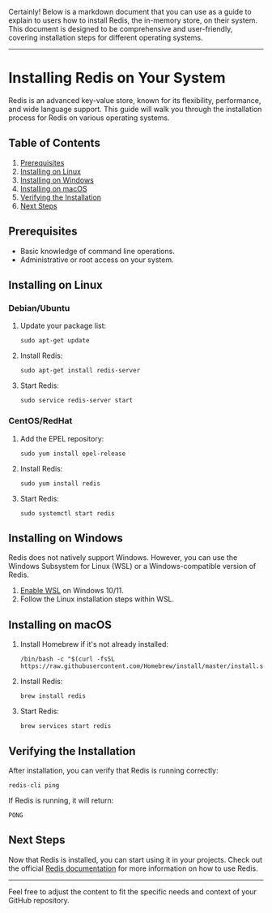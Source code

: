Certainly! Below is a markdown document that you can use as a guide to explain to users how to install Redis, the in-memory store, on their system. This document is designed to be comprehensive and user-friendly, covering installation steps for different operating systems.

---

# Installing Redis on Your System

Redis is an advanced key-value store, known for its flexibility, performance, and wide language support. This guide will walk you through the installation process for Redis on various operating systems.

## Table of Contents
1. [Prerequisites](#prerequisites)
2. [Installing on Linux](#installing-on-linux)
3. [Installing on Windows](#installing-on-windows)
4. [Installing on macOS](#installing-on-macos)
5. [Verifying the Installation](#verifying-the-installation)
6. [Next Steps](#next-steps)

## Prerequisites
- Basic knowledge of command line operations.
- Administrative or root access on your system.

## Installing on Linux
### Debian/Ubuntu
1. Update your package list: 
   ```
   sudo apt-get update
   ```
2. Install Redis:
   ```
   sudo apt-get install redis-server
   ```
3. Start Redis:
   ```
   sudo service redis-server start
   ```

### CentOS/RedHat
1. Add the EPEL repository:
   ```
   sudo yum install epel-release
   ```
2. Install Redis:
   ```
   sudo yum install redis
   ```
3. Start Redis:
   ```
   sudo systemctl start redis

## Installing on Windows
Redis does not natively support Windows. However, you can use the Windows Subsystem for Linux (WSL) or a Windows-compatible version of Redis.
1. [Enable WSL](https://docs.microsoft.com/en-us/windows/wsl/install) on Windows 10/11.
2. Follow the Linux installation steps within WSL.

## Installing on macOS
1. Install Homebrew if it's not already installed:
   ```
   /bin/bash -c "$(curl -fsSL https://raw.githubusercontent.com/Homebrew/install/master/install.sh)"
   ```
2. Install Redis:
   ```
   brew install redis
   ```
3. Start Redis:
   ```
   brew services start redis
   ```

## Verifying the Installation
After installation, you can verify that Redis is running correctly:
```
redis-cli ping
```
If Redis is running, it will return:
```
PONG
```

## Next Steps
Now that Redis is installed, you can start using it in your projects. Check out the official [Redis documentation](https://redis.io/documentation) for more information on how to use Redis.

---

Feel free to adjust the content to fit the specific needs and context of your GitHub repository.

